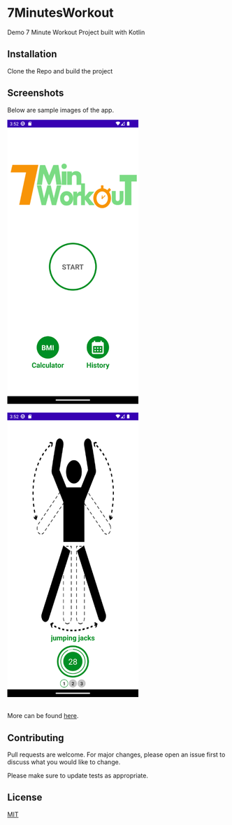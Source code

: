 # 7MinutesWorkout
Demo 7 Minute Workout Project built with Kotlin


## Installation

Clone the Repo and build the project

## Screenshots

Below are sample images of the app.


<kbd> 
<img src="https://github.com/albusaidyy/7MinutesWorkout/blob/master/screenhots/1.png" alt="Screenshot 1" width="300" >
</kbd>
<br>
<br>



<kbd> 
<img src="https://github.com/albusaidyy/7MinutesWorkout/blob/master/screenhots/3.png" alt="Screenshot 3" width="300" >
</kbd>
<br>
<br>

More can be found [here](https://github.com/albusaidyy/7MinutesWorkout/tree/master/screenhots).






## Contributing
Pull requests are welcome. For major changes, please open an issue first to discuss what you would like to change.

Please make sure to update tests as appropriate.

## License
[MIT](https://choosealicense.com/licenses/mit/)
